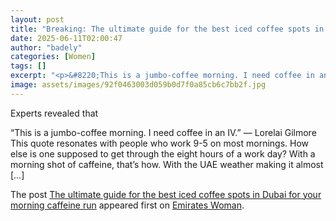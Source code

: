 ```yaml
---
layout: post
title: "Breaking: The ultimate guide for the best iced coffee spots in Dubai for your morning caffeine run"
date: 2025-06-11T02:00:47
author: "badely"
categories: [Women]
tags: []
excerpt: "<p>&#8220;This is a jumbo-coffee morning. I need coffee in an IV.&#8221; — Lorelai Gilmore This quote resonates with people who work 9-5 on most morni"
image: assets/images/92f0463003d059b0d7f0a85cb6c7bb2f.jpg
---
```


Experts revealed that <p>&#8220;This is a jumbo-coffee morning. I need coffee in an IV.&#8221; — Lorelai Gilmore This quote resonates with people who work 9-5 on most mornings. How else is one supposed to get through the eight hours of a work day? With a morning shot of caffeine, that&#8217;s how. With the UAE weather making it almost [&#8230;]</p>
<p>The post <a href="https://emirateswoman.com/best-iced-coffee-spots-before-work-morning-caffeine/" rel="nofollow">The ultimate guide for the best iced coffee spots in Dubai for your morning caffeine run</a> appeared first on <a href="https://emirateswoman.com" rel="nofollow">Emirates Woman</a>.</p>

